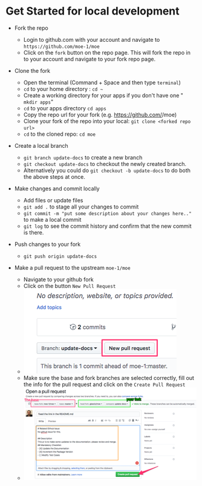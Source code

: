 
# Get Started for local development

- Fork the repo
    
    - Login to github.com with your account and navigate to `https://github.com/moe-1/moe`
    - Click on the `fork` button on the repo page. This will fork the repo in to your account and navigate to your fork repo page.
- Clone the fork

    - Open the terminal (Command + Space and then type `terminal`)
    - `cd` to your home directory : `cd ~`
    - Create a working directory for your apps if you don't have one " `mkdir apps`"
    - `cd` to your apps directory `cd apps`
    - Copy the repo url for your fork (e.g. https://github.com/<your github account>/moe)
    - Clone your fork of the repo into your local: `git clone <forked repo url>`
    - `cd` to the cloned repo: `cd moe`

- Create a local branch
    - `git branch update-docs` to create a new branch
    - `git checkout update-docs` to checkout the newly created branch.
    - Alternatively you could do `git checkout -b update-docs` to do both the above steps at once.
- Make changes and commit locally
    - Add files or update files
    - `git add .` to stage all your changes to commit
    - `git commit -m "put some description about your changes here.."` to make a local commit
    - `git log` to see the commit history and confirm that the new commit is there.
- Push changes to your fork
    - `git push origin update-docs`
- Make a pull request to the upstream `moe-1/moe`
    - Navigate to your github fork
    - Click on the button `New Pull Request`
    - ![New Pull Request](/docs/make-pr-1.png)
    - Make sure the base and fork branches are selected correctly, fill out the info for the pull request and click on the `Create Pull Request`
    - ![Create Pull Request](/docs/make-pr-2.png)